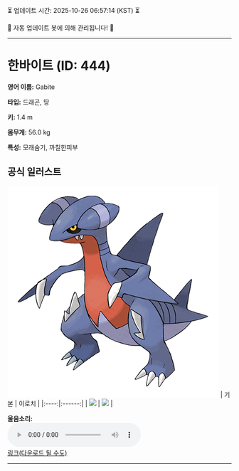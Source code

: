 
⏳ 업데이트 시간: 2025-10-26 06:57:14 (KST) ⏳

🤖 자동 업데이트 봇에 의해 관리됩니다! 🤖

---

# 한바이트 (ID: 444)
**영어 이름:** Gabite

**타입:** 드래곤, 땅

**키:** 1.4 m

**몸무게:** 56.0 kg

**특성:** 모래숨기, 까칠한피부

## 공식 일러스트
![](https://raw.githubusercontent.com/PokeAPI/sprites/master/sprites/pokemon/other/official-artwork/444.png)
| 기본 | 이로치 |
|:----:|:------:|
| <img src="http://play.pokemonshowdown.com/sprites/ani/gabite.gif" width="200"> | <img src="http://play.pokemonshowdown.com/sprites/ani-shiny/gabite.gif" width="200"> |

**울음소리:**<br><audio controls src="https://raw.githubusercontent.com/PokeAPI/cries/main/cries/pokemon/latest/444.ogg"></audio><br> [링크(다운로드 될 수도)](https://raw.githubusercontent.com/PokeAPI/cries/main/cries/pokemon/latest/444.ogg)


---
